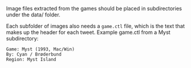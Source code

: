 Image files extracted from the games should be placed in subdirectories under the data/ folder.

Each subfolder of images also needs a `game.ctl` file, which is the text that makes up the header for each tweet.  Example game.ctl from a Myst subdirectory:

    Game: Myst (1993, Mac/Win)
    By: Cyan / Brøderbund
    Region: Myst Island
